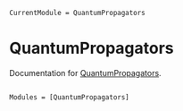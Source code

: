 ```@meta
CurrentModule = QuantumPropagators
```

# QuantumPropagators

Documentation for [QuantumPropagators](https://github.com/quantumcontrol-jl/QuantumPropagators.jl).

```@index
```

```@autodocs
Modules = [QuantumPropagators]
```
